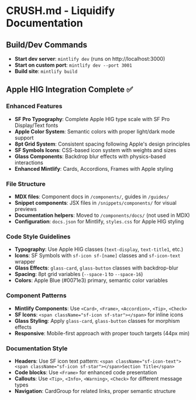 # CRUSH.md - Liquidify Documentation

## Build/Dev Commands
- **Start dev server**: `mintlify dev` (runs on http://localhost:3000)
- **Start on custom port**: `mintlify dev --port 3001`
- **Build site**: `mintlify build`

## Apple HIG Integration Complete ✅

### Enhanced Features
- **SF Pro Typography**: Complete Apple HIG type scale with SF Pro Display/Text fonts
- **Apple Color System**: Semantic colors with proper light/dark mode support
- **8pt Grid System**: Consistent spacing following Apple's design principles
- **SF Symbols Icons**: CSS-based icon system with weights and sizes
- **Glass Components**: Backdrop blur effects with physics-based interactions
- **Enhanced Mintlify**: Cards, Accordions, Frames with Apple styling

### File Structure
- **MDX files**: Component docs in `/components/`, guides in `/guides/`
- **Snippet components**: JSX files in `/snippets/components/` for visual previews
- **Documentation helpers**: Moved to `/components/docs/` (not used in MDX)
- **Configuration**: `docs.json` for Mintlify, `styles.css` for Apple HIG styling

### Code Style Guidelines
- **Typography**: Use Apple HIG classes (`text-display`, `text-title1`, etc.)
- **Icons**: SF Symbols with `sf-icon sf-[name]` classes and `sf-icon-text` wrapper
- **Glass Effects**: `glass-card`, `glass-button` classes with backdrop-blur
- **Spacing**: 8pt grid variables (`--space-1` to `--space-16`)
- **Colors**: Apple Blue (#0071e3) primary, semantic color variables

### Component Patterns
- **Mintlify Components**: Use `<Card>`, `<Frame>`, `<Accordion>`, `<Tip>`, `<Check>`
- **SF Icons**: `<span className="sf-icon sf-star"></span>` for inline icons
- **Glass Styling**: Apply `glass-card`, `glass-button` classes for morphism effects
- **Responsive**: Mobile-first approach with proper touch targets (44px min)

### Documentation Style
- **Headers**: Use SF icon text pattern: `<span className="sf-icon-text"><span className="sf-icon sf-star"></span>Section Title</span>`
- **Code blocks**: Use `<Frame>` for enhanced code presentation
- **Callouts**: Use `<Tip>`, `<Info>`, `<Warning>`, `<Check>` for different message types
- **Navigation**: CardGroup for related links, proper semantic structure